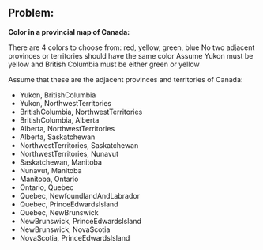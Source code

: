 ## **Problem:**

**Color in a provincial map of Canada:**

There are 4 colors to choose from: red, yellow, green, blue
No two adjacent provinces or territories should have the same color
Assume Yukon must be yellow and British Columbia must be either green or yellow

Assume that these are the adjacent provinces and territories of Canada:
* Yukon, BritishColumbia
* Yukon, NorthwestTerritories
* BritishColumbia, NorthwestTerritories
* BritishColumbia, Alberta
* Alberta, NorthwestTerritories
* Alberta, Saskatchewan
* NorthwestTerritories, Saskatchewan
* NorthwestTerritories, Nunavut
* Saskatchewan, Manitoba
* Nunavut, Manitoba
* Manitoba, Ontario
* Ontario, Quebec
* Quebec, NewfoundlandAndLabrador
* Quebec, PrinceEdwardsIsland
* Quebec, NewBrunswick
* NewBrunswick, PrinceEdwardsIsland
* NewBrunswick, NovaScotia
* NovaScotia, PrinceEdwardsIsland
